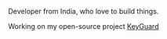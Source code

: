 Developer from India, who love to build things.

Working on my open-source project [KeyGuard](https://github.com/CodeUnity-Foundation/Keyguard)
